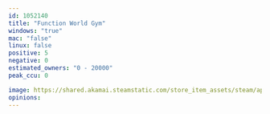 ```yaml
---
id: 1052140
title: "Function World Gym"
windows: "true"
mac: "false"
linux: false
positive: 5
negative: 0
estimated_owners: "0 - 20000"
peak_ccu: 0

image: https://shared.akamai.steamstatic.com/store_item_assets/steam/apps/1052140/header.jpg?t=1710968412
opinions:
---
```

